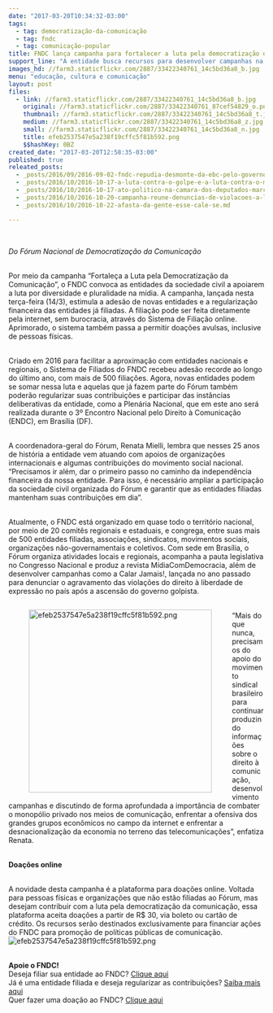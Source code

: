 ```yaml
---
date: "2017-03-20T10:34:32-03:00"
tags:
  - tag: democratização-da-comunicação
  - tag: fndc
  - tag: comunicação-popular
title: FNDC lança campanha para fortalecer a luta pela democratização da comunicação
support_line: "A entidade busca recursos para desenvolver campanhas na defesa do direito à comunicação. Agora, organizações não-filiadas e pessoas físicas também podem contribuir financeiramente."
images_hd: //farm3.staticflickr.com/2887/33422340761_14c5bd36a8_b.jpg
menu: "educação, cultura e comunicação"
layout: post
files:
  - link: //farm3.staticflickr.com/2887/33422340761_14c5bd36a8_b.jpg
    original: //farm3.staticflickr.com/2887/33422340761_87cef54829_o.png
    thumbnail: //farm3.staticflickr.com/2887/33422340761_14c5bd36a8_t.jpg
    medium: //farm3.staticflickr.com/2887/33422340761_14c5bd36a8_z.jpg
    small: //farm3.staticflickr.com/2887/33422340761_14c5bd36a8_n.jpg
    title: efeb2537547e5a238f19cffc5f81b592.png
    $$hashKey: 0BZ
created_date: "2017-03-20T12:58:35-03:00"
published: true
releated_posts:
  - _posts/2016/09/2016-09-02-fndc-repudia-desmonte-da-ebc-pelo-governo-temer.md
  - _posts/2016/10/2016-10-17-a-luta-contra-o-golpe-e-a-luta-contra-o-monopolio-midiatico.md
  - _posts/2016/10/2016-10-17-ato-politico-na-camara-dos-deputados-marcara-25-anos-do-fndc.md
  - _posts/2016/10/2016-10-20-campanha-reune-denuncias-de-violacoes-a-liberdade-de-expressao.md
  - _posts/2016/10/2016-10-22-afasta-da-gente-esse-cale-se.md

---
```

<p>&nbsp;</p>

<p><em>Do F&oacute;rum Nacional de Democratiza&ccedil;&atilde;o da Comunica&ccedil;&atilde;o&nbsp;</em></p>

<p><br />
Por meio da campanha &ldquo;Fortale&ccedil;a a Luta pela Democratiza&ccedil;&atilde;o da Comunica&ccedil;&atilde;o&rdquo;, o FNDC convoca as entidades da sociedade civil a apoiarem a luta por diversidade e pluralidade na m&iacute;dia. A campanha, lan&ccedil;ada nesta ter&ccedil;a-feira (14/3), estimula a ades&atilde;o de novas entidades e a regulariza&ccedil;&atilde;o financeira das entidades j&aacute; filiadas. A filia&ccedil;&atilde;o pode ser feita diretamente pela internet, sem burocracia, atrav&eacute;s do Sistema de Filia&ccedil;&atilde;o online. Aprimorado, o sistema tamb&eacute;m passa a permitir doa&ccedil;&otilde;es avulsas, inclusive de pessoas f&iacute;sicas.&nbsp;</p>

<p>&nbsp;<br />
Criado em 2016 para facilitar a aproxima&ccedil;&atilde;o com entidades nacionais e regionais, o Sistema de Filiados do FNDC recebeu ades&atilde;o recorde ao longo do &uacute;ltimo ano, com mais de 500 filia&ccedil;&otilde;es. Agora, novas entidades podem se somar nessa luta e aquelas que j&aacute; fazem parte do F&oacute;rum tamb&eacute;m poder&atilde;o regularizar suas contribui&ccedil;&otilde;es e participar das inst&acirc;ncias deliberativas da entidade, como a Plen&aacute;ria Nacional, que em este ano ser&aacute; realizada durante o 3&ordm; Encontro Nacional pelo Direito &agrave; Comunica&ccedil;&atilde;o (ENDC), em Bras&iacute;lia (DF).</p>

<p><br />
A coordenadora-geral do F&oacute;rum, Renata Mielli, lembra que nesses 25 anos de hist&oacute;ria a entidade vem atuando com apoios de organiza&ccedil;&otilde;es internacionais e algumas contribui&ccedil;&otilde;es do movimento social nacional. &ldquo;Precisamos ir al&eacute;m, dar o primeiro passo no caminho da independ&ecirc;ncia financeira da nossa entidade. Para isso, &eacute; necess&aacute;rio ampliar a participa&ccedil;&atilde;o da sociedade civil organizada do F&oacute;rum e garantir que as entidades filiadas mantenham suas contribui&ccedil;&otilde;es em dia&rdquo;.</p>

<p><br />
Atualmente, o FNDC est&aacute; organizado em quase todo o territ&oacute;rio nacional, por meio de 20 comit&ecirc;s regionais e estaduais, e congrega, entre suas mais de 500 entidades filiadas, associa&ccedil;&otilde;es, sindicatos, movimentos sociais, organiza&ccedil;&otilde;es n&atilde;o-governamentais e coletivos. Com sede em Bras&iacute;lia, o F&oacute;rum organiza atividades locais e regionais, acompanha a pauta legislativa no Congresso Nacional e produz a revista M&iacute;diaComDemocracia, al&eacute;m de desenvolver campanhas como a Calar Jamais!, lan&ccedil;ada no ano passado para denunciar o agravamento das viola&ccedil;&otilde;es do direito &agrave; liberdade de express&atilde;o no pa&iacute;s ap&oacute;s a ascens&atilde;o do governo golpista.&nbsp;</p>

<figure class="image" style="float:left"><img alt="efeb2537547e5a238f19cffc5f81b592.png" height="360" src="//farm3.staticflickr.com/2887/33422340761_14c5bd36a8_b.jpg" width="360" />
<figcaption></figcaption>
</figure>

<p><br />
&ldquo;Mais do que nunca, precisamos do apoio do movimento sindical brasileiro para continuar produzindo informa&ccedil;&otilde;es sobre o direito &agrave; comunica&ccedil;&atilde;o, desenvolvimento campanhas e discutindo de forma aprofundada a import&acirc;ncia de combater o monop&oacute;lio privado nos meios de comunica&ccedil;&atilde;o, enfrentar a ofensiva dos grandes grupos econ&ocirc;micos no campo da internet e enfrentar a desnacionaliza&ccedil;&atilde;o da economia no terreno das telecomunica&ccedil;&otilde;es&rdquo;, enfatiza Renata.</p>

<p><br />
<strong>Doa&ccedil;&otilde;es online</strong></p>

<p><br />
A novidade desta campanha &eacute; a plataforma para doa&ccedil;&otilde;es online. Voltada para pessoas f&iacute;sicas e organiza&ccedil;&otilde;es que n&atilde;o est&atilde;o filiadas ao F&oacute;rum, mas desejam contribuir com a luta pela democratiza&ccedil;&atilde;o da comunica&ccedil;&atilde;o, essa plataforma aceita doa&ccedil;&otilde;es a partir de R$ 30, via boleto ou cart&atilde;o de cr&eacute;dito. Os recursos ser&atilde;o destinados exclusivamente para financiar a&ccedil;&otilde;es do FNDC para promo&ccedil;&atilde;o de pol&iacute;ticas p&uacute;blicas de comunica&ccedil;&atilde;o.&nbsp;<img alt="efeb2537547e5a238f19cffc5f81b592.png" src="//farm3.staticflickr.com/2887/33422340761_14c5bd36a8_b.jpg" /></p>

<p><br />
<strong>Apoie o FNDC!</strong><br />
Deseja filiar sua entidade ao FNDC? <a href="http://sistema.fndc.org.br/cadastro/">Clique aqui</a><br />
J&aacute; &eacute; uma entidade filiada e deseja regularizar as contribui&ccedil;&otilde;es? <a href="http://sistema.fndc.org.br/">Saiba mais aqui</a><br />
Quer fazer uma doa&ccedil;&atilde;o ao FNDC? <a href="http://fndc.org.br/conteudo/doacao/">Clique aqui</a></p>
